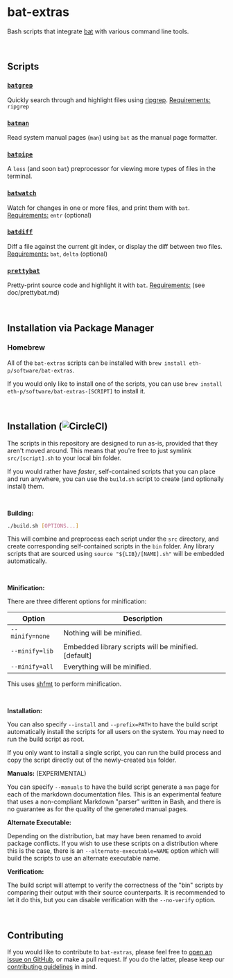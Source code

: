 # bat-extras

Bash scripts that integrate [bat](https://github.com/sharkdp/bat) with various command line tools.

&nbsp;

## Scripts

### [`batgrep`](doc/batgrep.md)
Quickly search through and highlight files using [ripgrep](https://github.com/burntsushi/ripgrep).
<u>Requirements:</u> `ripgrep`



### [`batman`](doc/batman.md)

Read system manual pages (`man`) using `bat` as the manual page formatter.



### [`batpipe`](doc/batpipe.md)

A `less` (and soon `bat`) preprocessor for viewing more types of files in the terminal.



### [`batwatch`](doc/batwatch.md)

Watch for changes in one or more files, and print them with `bat`.
<u>Requirements:</u> `entr` (optional)



### [`batdiff`](doc/batdiff.md)
Diff a file against the current git index, or display the diff between two files.
<u>Requirements:</u> `bat`, `delta` (optional)



### [`prettybat`](doc/prettybat.md)

Pretty-print source code and highlight it with `bat`.
<u>Requirements:</u> (see doc/prettybat.md)

&nbsp;

## Installation via Package Manager

### Homebrew

All of the `bat-extras` scripts can be installed with `brew install eth-p/software/bat-extras`.

If you would only like to install one of the scripts, you can use `brew install eth-p/software/bat-extras-[SCRIPT]` to install it.


&nbsp;

## Installation (![CircleCI](https://circleci.com/gh/eth-p/bat-extras.svg?style=svg))

The scripts in this repository are designed to run as-is, provided that they aren't moved around.
This means that you're free to just symlink `src/[script].sh` to your local bin folder.

If you would rather have *faster*, self-contained scripts that you can place and run anywhere, you can use the `build.sh` script to create (and optionally install) them.

&nbsp;

**Building:**

```bash
./build.sh [OPTIONS...]
```

This will combine and preprocess each script under the `src` directory, and create corresponding self-contained scripts in the `bin` folder. Any library scripts that are sourced using `source "${LIB}/[NAME].sh"` will be embedded automatically.

&nbsp;

**Minification:**

There are three different options for minification:

| Option          | Description                                            |
| --------------- | ------------------------------------------------------ |
| `--minify=none` | Nothing will be minified.                              |
| `--minify=lib`  | Embedded library scripts will be minified. \[default\] |
| `--minify=all`  | Everything will be minified.                           |

This uses [shfmt](https://github.com/mvdan/sh) to perform minification.


&nbsp;

**Installation:**

You can also specify `--install` and `--prefix=PATH` to have the build script automatically install the scripts for all users on the system. You may need to run the build script as root.

If you only want to install a single script, you can run the build process and copy the script directly out of the newly-created `bin` folder.



**Manuals:** (EXPERIMENTAL)

You can specify `--manuals` to have the build script generate a `man` page for each of the markdown documentation files.
This is an experimental feature that uses a non-compliant Markdown "parser" written in Bash, and there is no guarantee
as for the quality of the generated manual pages.



**Alternate Executable:**

Depending on the distribution, bat may have been renamed to avoid package conflicts.
If you wish to use these scripts on a distribution where this is the case, there is an `--alternate-executable=NAME` option which will build the scripts to use an alternate executable name.



**Verification:**

The build script will attempt to verify the correctness of the "bin" scripts by comparing their output with their source counterparts. It is recommended to let it do this, but you can disable verification with the `--no-verify` option.

&nbsp;

## Contributing

If you would like to contribute to `bat-extras`, please feel free to [open an issue on GitHub](https://github.com/eth-p/bat-extras/issues), or make a pull request. If you do the latter, please keep our [contributing guidelines](./CONTRIBUTING.md) in mind.  
